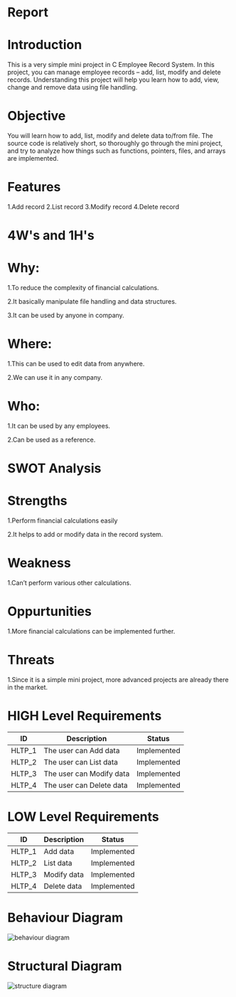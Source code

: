 # Report
# Introduction

This is a very simple mini project in C Employee Record System. In this project, you can manage employee records – add, list, modify and delete records. Understanding this project will help you learn how to add, view, change and remove data using file handling.

# Objective

You will learn how to add, list, modify and delete data to/from file. The source code is relatively short, so thoroughly go through the mini project, and try to analyze how things such as functions, pointers, files, and arrays are implemented.

# Features

1.Add record
 2.List record
3.Modify record
4.Delete record

# 4W's and 1H's

# Why:

1.To reduce the complexity of financial calculations.

2.It basically manipulate file handling and data structures.

3.It can be used by anyone in company.

# Where:

1.This can be used to edit data from anywhere.

2.We can use it in any company.

# Who:

1.It can be used by any employees.

2.Can be used as a reference.

# SWOT Analysis

# Strengths

1.Perform financial calculations easily

2.It helps to add or modify data in the record system.

# Weakness

1.Can’t perform various other calculations.

# Oppurtunities

1.More financial calculations can be implemented further.

# Threats

1.Since it is a simple mini project, more advanced projects are already there in the market.

# HIGH Level Requirements

| ID | Description | Status |
|---|---|---|
|HLTP_1|The user can Add data |Implemented|
|HLTP_2|The user can List data|Implemented|
|HLTP_3|The user can Modify data|Implemented|
|HLTP_4|The user can Delete data |Implemented|

# LOW Level Requirements

| ID | Description | Status |
|---|---|---|
|HLTP_1|Add data |Implemented|
|HLTP_2|List data|Implemented|
|HLTP_3|Modify data|Implemented|
|HLTP_4|Delete data |Implemented|

# Behaviour Diagram

![behaviour diagram](https://user-images.githubusercontent.com/70203719/143457606-d9fdcb83-ae8d-4b0a-8643-39a80886402f.png)

# Structural Diagram

![structure diagram](https://user-images.githubusercontent.com/70203719/143457674-93318d10-3fc5-4ef8-be6d-3bf233c6dd34.png)


